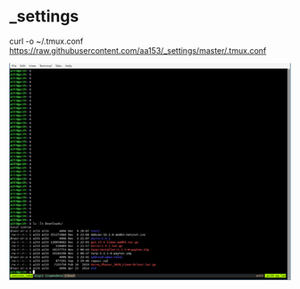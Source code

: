 # _settings

curl -o ~/.tmux.conf https://raw.githubusercontent.com/aa153/_settings/master/.tmux.conf

![tmux session](/Screenshot_2019-12-30_12-09-16.png?raw=true)
